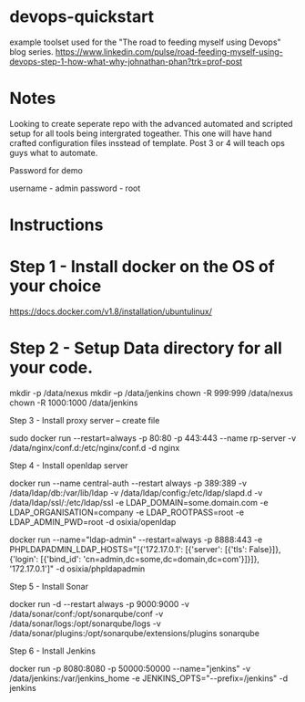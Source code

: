 # devops-quickstart
example toolset used for the "The road to feeding myself using Devops" blog series. https://www.linkedin.com/pulse/road-feeding-myself-using-devops-step-1-how-what-why-johnathan-phan?trk=prof-post

# Notes

Looking to create seperate repo with the advanced automated and scripted setup for all tools being intergrated togeather. This one will have hand crafted configuration files insstead of template. Post 3 or 4 will teach ops guys what to automate.

Password for demo

username - admin
password - root

# Instructions

# Step 1 - Install docker on the OS of your choice

https://docs.docker.com/v1.8/installation/ubuntulinux/

# Step 2 - Setup Data directory for all your code.

mkdir -p  /data/nexus
mkdir –p /data/jenkins
chown -R 999:999 /data/nexus
chown -R 1000:1000 /data/jenkins

Step 3 - Install proxy server – create file

sudo docker run --restart=always -p 80:80 -p 443:443 --name rp-server -v /data/nginx/conf.d:/etc/nginx/conf.d -d nginx

Step 4 - Install openldap server

docker run --name central-auth --restart always -p 389:389 -v /data/ldap/db:/var/lib/ldap -v /data/ldap/config:/etc/ldap/slapd.d -v /data/ldap/ssl/:/etc/ldap/ssl -e LDAP_DOMAIN=some.domain.com -e LDAP_ORGANISATION=company -e LDAP_ROOTPASS=root -e LDAP_ADMIN_PWD=root -d osixia/openldap

docker run --name="ldap-admin" --restart=always -p 8888:443 -e PHPLDAPADMIN_LDAP_HOSTS="[{'172.17.0.1': [{'server': [{'tls': False}]},{'login': [{'bind_id': 'cn=admin,dc=some,dc=domain,dc=com'}]}]}, '172.17.0.1']" -d osixia/phpldapadmin

Step 5 - Install Sonar

docker run -d --restart always -p 9000:9000 -v /data/sonar/conf:/opt/sonarqube/conf -v /data/sonar/logs:/opt/sonarqube/logs -v /data/sonar/plugins:/opt/sonarqube/extensions/plugins sonarqube

Step 6 - Install Jenkins

docker run -p 8080:8080 -p 50000:50000 --name="jenkins" -v /data/jenkins:/var/jenkins_home -e JENKINS_OPTS="--prefix=/jenkins" -d jenkins



